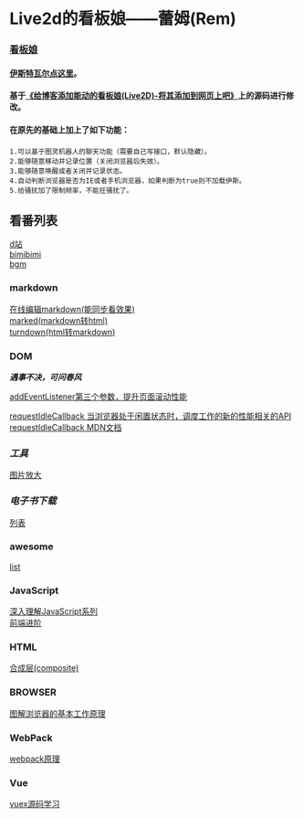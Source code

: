 # Live2d的看板娘——蕾姆(Rem) 
### [看板娘](https://btea.github.io/live/)
#### [伊斯特瓦尔点这里](https://www.wikimoe.com/?post=76)。
#### 基于[《给博客添加能动的看板娘(Live2D)-将其添加到网页上吧》](https://imjad.cn/archives/lab/add-dynamic-poster-girl-with-live2d-to-your-blog-02)上的源码进行修改。
#### 在原先的基础上加上了如下功能：

	1.可以基于图灵机器人的聊天功能（需要自己写接口，默认隐藏）。
	2.能够随意移动并记录位置（关闭浏览器后失效）。
	3.能够随意唤醒或者关闭并记录状态。
	4.自动判断浏览器是否为IE或者手机浏览器，如果判断为true则不加载伊斯。
	5.给骚扰加了限制频率，不能狂骚扰了。

## 看番列表
[d站](https://www.5dm.tv/timeline)  
[bimibimi](http://www.bimibimi.tv/)  
[bgm](https://bgm.tv)


### markdown
[在线编辑markdown(能同步看效果)](https://www.mdeditor.com/)  
[marked(markdown转html)](https://github.com/markedjs/marked)  
[turndown(html转markdown)](https://github.com/domchristie/turndown)

### __DOM__
___遇事不决，可问春风___

[addEventListener第三个参数，提升页面滚动性能](https://github.com/justjavac/the-front-end-knowledge-you-may-not-know/blob/master/archives/006-web-scrolling-performance-optimization-passive-event-listeners.md)  

[requestIdleCallback 当浏览器处于闲置状态时，调度工作的新的性能相关的API](https://github.com/justjavac/the-front-end-knowledge-you-may-not-know/issues/9)  
[requestIdleCallback MDN文档](https://developer.mozilla.org/zh-CN/docs/Web/API/Window/requestIdleCallback)

### ___工具___
[图片放大](https://bigjpg.com/zh)

### ___电子书下载___
[列表](https://epubw.com/)

### awesome
[list](https://www.vipbic.com/rank.html)

### __JavaScript__  
[深入理解JavaScript系列](https://www.cnblogs.com/TomXu/archive/2011/12/15/2288411.html)   
[前端进阶](https://muyiy.cn/question/js/41.html)  
### __HTML__  
[合成层(composite)](http://jartto.wang/2017/09/29/expand-on-performance-composite/)    
### __BROWSER__
[图解浏览器的基本工作原理](https://zhuanlan.zhihu.com/p/47407398)    
### __WebPack__  
[webpack原理](https://segmentfault.com/a/1190000015088834?utm_source=tag-newest)  
### __Vue__  
[vuex源码学习](https://mp.weixin.qq.com/s?__biz=MzA4Nzg0MDM5Nw==&mid=2247484399&amp;idx=1&amp;sn=70494ab90a38666c41c3a024097c162e&source=41#wechat_redirect)
